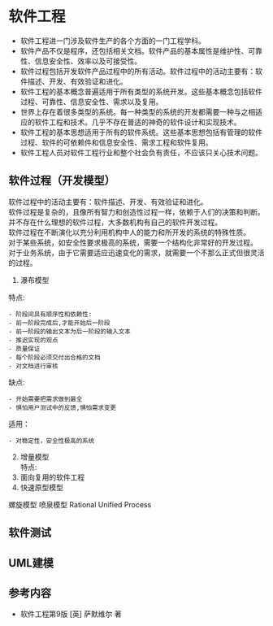# 软件工程
- 软件工程进一门涉及软件生产的各个方面的一门工程学科。
- 软件产品不仅是程序，还包括相关文档。软件产品的基本属性是维护性、可靠性、信息安全性、效率以及可接受性。
- 软件过程包括开发软件产品过程中的所有活动。软件过程中的活动主要有：软件描述、开发、有效验证和进化。
- 软件工程的基本概念普遍适用于所有类型的系统开发。这些基本概念包括软件过程、可靠性、信息安全性、需求以及复用。
- 世界上存在着很多类型的系统。每一种类型的系统的开发都需要一种与之相适应的软件工程和技术。几乎不存在普适的神奇的软件设计和实现技术。
- 软件工程的基本思想适用于所有的软件系统。这些基本思想包括有管理的软件过程、软件的可依赖件和信息安全性、需求工程和软件复用。
- 软件工程人员对软件工程行业和整个社会负有责任，不应该只关心技术问题。

## 软件过程（开发模型）
软件过程中的活动主要有：软件描述、开发、有效验证和进化。    
软件过程是复杂的，且像所有智力和创造性过程一样，依赖于人们的决策和判断。并不存在什么理想的软件过程，大多数机构有自己的软件开发过程。   
软件过程在不断演化以充分利用机构中人的能力和所开发的系统的特殊性质。    
对于某些系统，如安全性要求极高的系统，需要一个结构化非常好的开发过程。   
对于业务系统，由于它需要适应迅速变化的需求，就需要一个不那么正式但很灵活的过程。    

1. 瀑布模型

特点:   
```
- 阶段间具有顺序性和依赖性:
- 前一阶段完成后,才能开始后一阶段
- 前一阶段的输出文本为后一阶段的输入文本
- 推迟实现的观点
- 质量保证
- 每个阶段必须交付出合格的文档
- 对文档进行审核
```
缺点:   
```
- 开始需要把需求做到最全
- 惧怕用户测试中的反馈,惧怕需求变更
```
适用：   
```
- 对稳定性，安全性极高的系统
```
2. 增量模型   
特点:
3. 面向复用的软件工程
4. 快速原型模型

螺旋模型
喷泉模型
Rational Unified Process
 

## 软件测试

## UML建模

## 参考内容
- 软件工程第9版 [英] 萨默维尔 著
